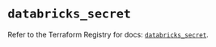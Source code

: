 # `databricks_secret`

Refer to the Terraform Registry for docs: [`databricks_secret`](https://registry.terraform.io/providers/databricks/databricks/1.62.1/docs/resources/secret).
